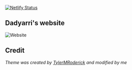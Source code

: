 [![Netlify Status](https://api.netlify.com/api/v1/badges/4eff203e-3c03-4b2e-82ad-e848da66b091/deploy-status)](https://app.netlify.com/sites/dadyarri/deploys)

## Dadyarri's website

![Website](https://v1.screenshot.11ty.dev/https%3A%2F%2Fdadyarri.ru/large)

## Credit
*Theme was created by [TylerMRoderick](https://github.com/TylerMRoderick/fernfolio-11ty-template) and modified by me*